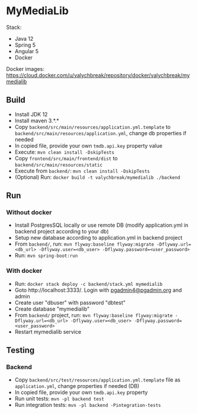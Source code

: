 # MyMediaLib

Stack:
 - Java 12
 - Spring 5
 - Angular 5
 - Docker
 
Docker images: https://cloud.docker.com/u/valychbreak/repository/docker/valychbreak/mymedialib

## Build

 - Install JDK 12
 - Install maven 3.\*.\*
 - Copy ```backend/src/main/resources/application.yml.template``` to ```backend/src/main/resources/application.yml```, change db properties if needed
 - In copied file, provide your own ```tmdb.api.key``` property value
 - Execute: ```mvn clean install -DskipTests```
 - Copy ```frontend/src/main/frontend/dist``` to ```backend/src/main/resources/static```
 - Execute from ```backend/```: ```mvn clean install -DskipTests``` 
 - (Optional) Run: ```docker build -t valychbreak/mymedialib ./backend```
 
## Run

### Without docker
 - Install PostgresSQL locally or use remote DB (modify application.yml in backend project according to your db)
 - Setup new database according to application.yml in backend project
 - From ```backend/```, run: ```mvn flyway:baseline flyway:migrate -Dflyway.url=<db_url> -Dflyway.user=<db_user> -Dflyway.password=<user_password>```
 - Run: ```mvn spring-boot:run```
 
### With docker
 - Run: ```docker stack deploy -c backend/stack.yml mymedialib```
 - Goto http://localhost:3333/. Login with pgadmin4@pgadmin.org and admin
 - Create user "dbuser" with password "dbtest"
 - Create database "mymedialib"
 - From ```backend/``` project, run: ```mvn flyway:baseline flyway:migrate -Dflyway.url=<db_url> -Dflyway.user=<db_user> -Dflyway.password=<user_password>```
 - Restart mymedialib service

## Testing 

### Backend
 - Copy ```backend/src/test/resources/application.yml.template``` file as ```application.yml```, change properties if needed (DB)
 - In copied file, provide your own ```tmdb.api.key``` property
 - Run unit tests: ```mvn -pl backend test```
 - Run integration tests: ```mvn -pl backend -Pintegration-tests```
